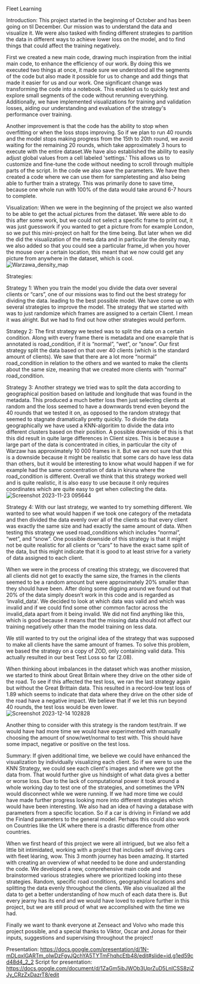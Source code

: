 Fleet Learning

Introduction:
This project started in the beginning of October and has been going on til December. Our mission was to understand the data and visualize it. We were also tasked with finding different strategies to partition the data in different ways to achieve lower loss on the model, and to find things that could affect the training negatively.

First we created a new main code, drawing much inspiration from the initial main code, to enhance the efficiency of our work. By doing this we executed two things at once, it made sure we understood all the segments of the code but also made it possible for us to change and add things that made it easier for us and our work. One significant change was transforming the code into a notebook. This enabled us to quickly test and explore small segments of the code without rerunning everything. Additionally, we have implemented visualizations for training and validation losses, aiding our understanding and evaluation of the strategy's performance over training.

Another improvement is that the code has the ability to stop when overfitting or when the loss stops improving. So if we plan to run 40 rounds and the model stops making progress from the 15th to 20th round, we avoid waiting for the remaining 20 rounds, which take approximately 3 hours to execute with the entire dataset.We have also established the ability to easily adjust global values from a cell labeled 'settings.' This allows us to customize and fine-tune the code without needing to scroll through multiple parts of the script. In the code we also save the parameters. We have then created a code where we can use them for sampletesting and also being able to further train a strategy. This was primarily done to save time, because one whole run with 100% of the data would take around 6-7 hours to complete.

Visualization:
When we were in the beginning of the project we also wanted to be able to get the actual pictures from the dataset. We were able to do this after some work, but we could not select a specific frame to print out, it was just guesswork if you wanted to get a picture from for example London, so we put this mini-project on halt for the time being. But later when we did the did the visualization of the meta data and in particular the density map, we also added so that you could see a particular frame_id when you hover the mouse over a certain location, this meant that we now could get any picture from anywhere in the dataset, which is cool.
![Warzawa_density_map](https://github.com/gustavpy/FleetlearningOrebro/assets/149911607/13a988a9-a53c-48d1-8195-fcb52ec36e95)

Strategies:

Strategy 1:
When you train the model you divide the data over several clients or “cars”, one of our missions was to find out the best strategy for dividing the data. leading to the best possible model. 
We have come up with several strategies to improve the model. The strategy that we started with was to just randomize which frames are assigned to a certain Client. I mean it was alright. But we had to find out how other strategies would perform. 

Strategy 2:
The first strategy we tested was to split the data on a certain condition. Along with every frame there is metadata and one example that is annotated is road_condition, if it is “normal”, “wet”, or “snow”. Our first strategy split the data based on that over 40 clients (which is the standard amount of clients). We saw that there are a lot more “normal” road_condition in relation to the others and we wanted to make the clients about the same size, meaning that we created more clients with “normal” road_condition.

Strategy 3:
Another strategy we tried was to split the data according to geographical position based on latitude and longitude that was found in the metadata. This produced a  much better loss then just selecting clients at random and the loss seemed to have a downwards trend even beyond the 40 rounds that we tested it on, as opposed to the random strategy that seemed to stagnate dramatically pretty quickly. To divide the data geographically we have used a KNN-algoritim to divide the data into different clusters based on their position. A possible downside of this is that this did result in quite large differences in Client sizes. This is because a large part of the data is concentrated in cities, in particular the city of Warzaw has approximately 10 000 frames in it. But we are not sure that this is a downside because it might be realistic that some cars do have less data than others, but it would be interesting to know what would happen if we for example had the same concentration of data in kiruna where the road_condition is different. Overall we think that this strategy worked well and is quite realistic, it is also easy to use because it only requires coordinates which are quite easy to get when collecting the data. 
![Screenshot 2023-11-23 095644](https://github.com/gustavpy/FleetlearningOrebro/assets/149911607/cb629433-ca06-40f9-9803-6a5070d6faeb)

Strategy 4:
With our last strategy, we wanted to try something different. We wanted to see what would happen if we took one category of the metadata and then divided the data evenly over all of the clients so that every client was exactly the same size and had exactly the same amount of data. When testing this strategy we used road_conditions which includes “normal”, “wet”, and “snow”. One possible downside of this strategy is that it might not be quite realistic for all clients or “cars” to have the exact same split of the data, but this might indicate that it is good to at least strive for a variety of data assigned to each client. 

When we were in the process of creating this strategy, we discovered that all clients did not get to exactly the same size, the frames in the clients seemed to be a random amount but were approximately 20% smaller than they should have been. After doing some digging around we found out that 20% of the data simply doesn’t work in this code and is regarded as ‘invalid_data’. We decided to look at which data was valid and which was invalid and if we could find some other common factor across the invalid_data apart from it being invalid. We did not find anything like this, which is good because it means that the missing data should not affect our training negatively other than the model training on less data.

We still wanted to try out the original idea of the strategy that was supposed to make all clients have the same amount of frames. To solve this problem, we based the strategy on a copy of ZOD, only containing valid data. This actually resulted in our best Test Loss so far (2.08).

When thinking about imbalances in the dataset which was another mission, we started to think about Great Britain where they drive on the other side of the road. To see if this affected the test loss, we ran the last strategy again but without the Great Brittain data. This resulted in a record-low test loss of 1.89 which seems to indicate that data where they drive on the other side of the road have a negative impact. We believe that if we let this run beyond 40 rounds, the test loss would be even lower.
![Screenshot 2023-12-14 102828](https://github.com/gustavpy/FleetlearningOrebro/assets/149911607/8916bc56-d1ed-47fe-8b81-05f00ea7fd5d)

Another thing to consider with this strategy is the random test/train. If we would have had more time we would have experimented with manually choosing the amount of snow/wet/normal to test with. This should have some impact, negative or positive on the test loss. 

Summary:
If given additional time, we believe we could have enhanced the visualization by individually visualizing each client. So if we were to use the KNN Strategy, we could see each client's images and where we got the data from. That would further give us hindsight of what data gives a better or worse loss. Due to the lack of computational power it took around a whole working day to test one of the strategies, and sometimes the VPN would disconnect while we were running. If we had more time we could have made further progress looking more into different strategies which would have been interesting. We also had an idea of having a database with parameters from a specific location. So if a car is driving in Finland we add the Finland parameters to the general model. Perhaps this could also work on Countries like the UK where there is a drastic difference from other countries.

When we first heard of this project we were all intrigued, but we also felt a little bit intimidated, working with a project that includes self driving cars with fleet léaring, wow. This 3 month journey has been amazing. It started with creating an overview of what needed to be done and understanding the code. We developed a new, comprehensive main code and brainstormed various strategies where we prioritized looking into these strategies. Random, specific road conditions, geographical locations and splitting the data evenly throughout the clients. We also visualized all the data to get a better understanding of how much of each data there is. But every jearny has its end and we would have loved to explore further in this project, but we are still proud of what we accomplished with the time we had.

Finally we want to thank everyone at Zenseact and Volvo who made this project possible, and a special thanks to Viktor, Oscar and Jonas for their inputs, suggestions and supervising throughout the project!




Presentation: https://docs.google.com/presentation/d/1N-mDLqxlGARTm_olwDzFgyJQchYA5TYTmFhqhcEtb48/edit#slide=id.g1ed59cd48d4_2_2 
Script for presentation: https://docs.google.com/document/d/1ZaGm5ibJWOb3UprZuD5LnlCSS8zjZJy_CRzZxDazrT8/edit 


